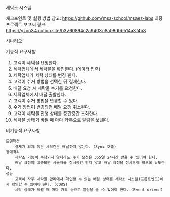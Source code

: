 세탁소 시스템

체크포인트 및 실행 방법 참고: https://github.com/msa-school/msaez-labs
최종 프로젝트 보고서 링크: https://yzoo34.notion.site/b3760894c2a9403c8a08d0b514a3f4b8

시나리오

기능적 요구사항
1. 고객이 세탁을 요청한다.
2. 세탁업체에서 세탁물을 확인한다. (데이터 입력)
3. 세탁업체가 세탁 상태를 변경 한다.
4. 고객이 수거 방법을 선택한 뒤 결제한다.
5. 배달 요청 시 세탁물 수거를 요청한다.
6. 세탁업체에서 배달 출발한다.
7. 고객이 수거 방법을 변경할 수 있다.
8. 수거 방법이 변경되면 배달 요청 취소된다.
9. 고객이 세탁물 진행 상태를 중간중간 조회한다.
10. 세탁물 상태가 바뀔 때 마다 카톡으로 알림을 보낸다.

비기능적 요구사항

    트랜잭션
        결제가 되지 않은 세탁건은 배달하지 않는다. (Sync 호출)
    장애격리
        세탁소 기능이 수행되지 않더라도 수거 요청은 365일 24시간 받을 수 있어야 한다.
        배달 요청이 과중되면 사용자를 잠시동안 받지 않고 배달 요청을 잠시후에 하도록 유도한다.
    성능
        고객이 자주 세탁물 관리에서 확인할 수 있는 배달 상태를 세탁소 시스템(프론트엔드)에서 확인할 수 있어야 한다. (CQRS)
        세탁 상태가 바뀔 때 마다 카톡 등으로 알림을 줄 수 있어야 한다. (Event driven)
